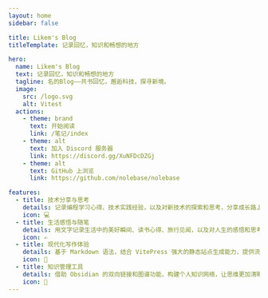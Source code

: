 ```yaml
---
layout: home
sidebar: false

title: Likem's Blog
titleTemplate: 记录回忆，知识和畅想的地方

hero:
  name: Likem's Blog
  text: 记录回忆，知识和畅想的地方
  tagline: 名的Blog——共书回忆，邂逅科技，探寻新境。
  image:
    src: /logo.svg
    alt: Vitest
  actions:
    - theme: brand
      text: 开始阅读
      link: /笔记/index
    - theme: alt
      text: 加入 Discord 服务器
      link: https://discord.gg/XuNFDcDZGj
    - theme: alt
      text: GitHub 上浏览
      link: https://github.com/nolebase/nolebase

features:
  - title: 技术分享与思考
    details: 记录编程学习心得、技术实践经验，以及对新技术的探索和思考，分享成长路上的点点滴滴。
    icon: 💻
  - title: 生活感悟与随笔
    details: 用文字记录生活中的美好瞬间、读书心得、旅行见闻，以及对人生的感悟和思考。
    icon: ✍️
  - title: 现代化写作体验
    details: 基于 Markdown 语法，结合 VitePress 强大的静态站点生成能力，提供流畅的写作和阅读体验。
    icon: 🚀
  - title: 知识管理工具
    details: 借助 Obsidian 的双向链接和图谱功能，构建个人知识网络，让思维更加清晰有序。
    icon: 🧠
---
```


<HomePage />
